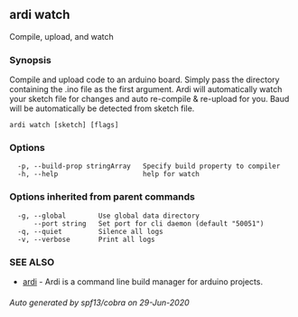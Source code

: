 ## ardi watch

Compile, upload, and watch

### Synopsis


Compile and upload code to an arduino board. Simply pass the directory containing the .ino file as the first argument. Ardi will automatically watch your sketch file for changes and auto re-compile & re-upload for you. Baud will be automatically be detected from sketch file.

```
ardi watch [sketch] [flags]
```

### Options

```
  -p, --build-prop stringArray   Specify build property to compiler
  -h, --help                     help for watch
```

### Options inherited from parent commands

```
  -g, --global        Use global data directory
      --port string   Set port for cli daemon (default "50051")
  -q, --quiet         Silence all logs
  -v, --verbose       Print all logs
```

### SEE ALSO

* [ardi](ardi.md)	 - Ardi is a command line build manager for arduino projects.

###### Auto generated by spf13/cobra on 29-Jun-2020
